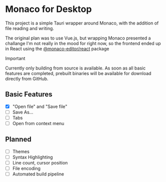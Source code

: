 # Monaco for Desktop

This project is a simple Tauri wrapper around Monaco, with the addition of file reading and writing.

The original plan was to use Vue.js, but wrapping Monaco presented a challange I'm not really in the mood for right now, so the frontend ended up in React using the [@monaco-editor/react](https://github.com/suren-atoyan/monaco-react) package

> [!IMPORTANT]
> Currently only building from source is available. As soon as all basic features are completed, prebuilt binaries will be available for download directly from GitHub.

## Basic Features

- [x] "Open file" and "Save file"
- [ ] Save As...
- [ ] Tabs
- [ ] Open from context menu

## Planned

- [ ] Themes
- [ ] Syntax Highlighting
- [ ] Line count, cursor position
- [ ] File encoding
- [ ] Automated build pipeline
